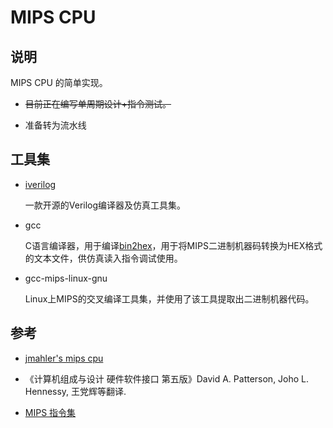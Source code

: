 # MIPS CPU



## 说明

MIPS CPU 的简单实现。

- ~~目前正在编写单周期设计+指令测试。~~

- 准备转为流水线



## 工具集

- [iverilog](http://iverilog.icarus.com/)

  一款开源的Verilog编译器及仿真工具集。

- gcc

  C语言编译器，用于编译[bin2hex](./test/cpu/bin2hex.c)，用于将MIPS二进制机器码转换为HEX格式的文本文件，供仿真读入指令调试使用。

- gcc-mips-linux-gnu

  Linux上MIPS的交叉编译工具集，并使用了该工具提取出二进制机器代码。



## 参考

- [jmahler's mips cpu](https://github.com/jmahler/mips-cpu)

- 《计算机组成与设计 硬件软件接口 第五版》David A. Patterson, Joho L. Hennessy, 王党辉等翻译.

- [MIPS 指令集](https://blog.csdn.net/ben_chong/article/details/51794093)